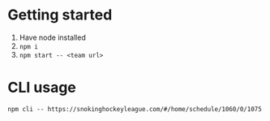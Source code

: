 # Getting started
1. Have node installed
1. `npm i`
1. `npm start -- <team url>`

# CLI usage
```
npm cli -- https://snokinghockeyleague.com/#/home/schedule/1060/0/1075
```
